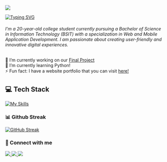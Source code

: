<img src = "banner.gif">

[![Typing SVG](https://readme-typing-svg.demolab.com?font=Fira+Code&weight=500&size=28&pause=1000&color=F7F7F7&random=false&width=435&lines=Hi+there!+%F0%9F%91%8B;I+am+onins+%F0%9F%92%9C;Enjoy+your+visit+%F0%9F%98%8A)](https://git.io/typing-svg)

<h6>I'm a 20-year-old college student currently pursuing a Bachelor of Science in Information Technology (BSIT) with a specialization in Web and Mobile Application Development. I am passionate about creating user-friendly and innovative digital experiences.</h6>

🔭 I’m currently working on our <a href = "https://github.com/oninsss/FinalProject_AWD.git">Final Project</a><br>
🌱 I’m currently learning Python!<br>
⚡ Fun fact: I have a website portfolio that you can visit <a href = "https://oninsss.netlify.app/">here!</a>

<h2>💻 Tech Stack</h2>

[![My Skills](https://skillicons.dev/icons?i=html,css,js,bootstrap,py,java,cpp,notion,github,git,vscode,figma,ps,ai,pr)](https://skillicons.dev)

<h3 align = "left"> 📊 Github Streak </h3>

[![GitHub Streak](https://streak-stats.demolab.com?user=oninsss&theme=dark)](https://git.io/streak-stats)

<h3 align = "left"> 📩 Connect with me </h3>
<a href = "https://www.facebook.com/oninssssss"> <img src = "https://img.shields.io/badge/Facebook-1877F2?style=for-the-badge&logo=facebook&logoColor=white"> </a>
<a href = "https://github.com/oninsss"><img src = "https://img.shields.io/badge/GitHub-100000?style=for-the-badge&logo=github&logoColor=white"> </a>
<a href = "mailto:antoninobonagua993@gmail.com"><img src = "https://img.shields.io/badge/Gmail-D14836?style=for-the-badge&logo=gmail&logoColor=white"></a>
